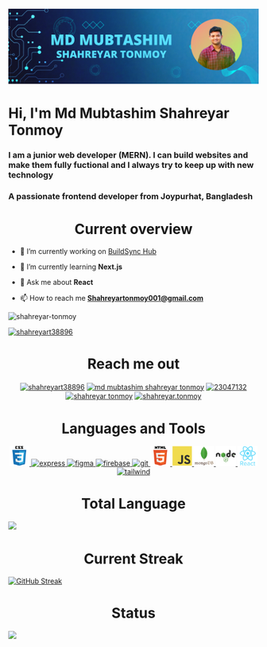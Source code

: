[![MasterHead](https://raw.githubusercontent.com/Shahreyar-Tonmoy/Shahreyar-Tonmoy/main/Github.png)](https://www.facebook.com/profile.php?id=100019141502263)
<h1>Hi, I'm Md Mubtashim Shahreyar Tonmoy</h1>
<h3>I am a junior web developer (MERN). I can build websites and make them fully fuctional and I always try to keep up with new technology</h3>
<h3>A passionate frontend developer from Joypurhat, Bangladesh</h3>

<h1 align="center">Current overview</h1>


- 🔭 I’m currently working on [BuildSync Hub](https://comfy-eclair-fabcdd.netlify.app/)

- 🌱 I’m currently learning **Next.js**

- 💬 Ask me about **React**

- 📫 How to reach me **Shahreyartonmoy001@gmail.com**

<p align="left"> <img src="https://komarev.com/ghpvc/?username=shahreyar-tonmoy&label=Profile%20views&color=0e75b6&style=flat" alt="shahreyar-tonmoy" /> </p>

<p align="left"> <a href="https://twitter.com/shahreyart38896" target="blank"><img src="https://img.shields.io/twitter/follow/shahreyart38896?logo=twitter&style=for-the-badge" alt="shahreyart38896" /></a> </p>
  
<h1 align="center">Reach me out</h1>

<p align="center">
<a href="https://twitter.com/shahreyart38896" target="blank"><img align="center" src="https://raw.githubusercontent.com/rahuldkjain/github-profile-readme-generator/master/src/images/icons/Social/twitter.svg" alt="shahreyart38896" height="30" width="40" /></a>
<a href="https://www.linkedin.com/in/md-mubtashim-shahreyar-tonmoy/" target="blank"><img align="center" src="https://raw.githubusercontent.com/rahuldkjain/github-profile-readme-generator/master/src/images/icons/Social/linked-in-alt.svg" alt="md mubtashim shahreyar tonmoy" height="30" width="40" /></a>
<a href="https://stackoverflow.com/users/23047132" target="blank"><img align="center" src="https://raw.githubusercontent.com/rahuldkjain/github-profile-readme-generator/master/src/images/icons/Social/stack-overflow.svg" alt="23047132" height="30" width="40" /></a>
<a href="https://fb.com/shahreyar tonmoy" target="blank"><img align="center" src="https://raw.githubusercontent.com/rahuldkjain/github-profile-readme-generator/master/src/images/icons/Social/facebook.svg" alt="shahreyar tonmoy" height="30" width="40" /></a>
<a href="https://instagram.com/shahreyar.tonmoy" target="blank"><img align="center" src="https://raw.githubusercontent.com/rahuldkjain/github-profile-readme-generator/master/src/images/icons/Social/instagram.svg" alt="shahreyar.tonmoy" height="30" width="40" /></a>
</p>

<h1 align="center">Languages and Tools</h1>



<p align="center"> <a href="https://www.w3schools.com/css/" target="_blank" rel="noreferrer"> <img src="https://raw.githubusercontent.com/devicons/devicon/master/icons/css3/css3-original-wordmark.svg" alt="css3" width="40" height="40"/> </a> <a href="https://expressjs.com" target="_blank" rel="noreferrer"> <img src="https://e7.pngegg.com/pngimages/925/447/png-clipart-express-js-node-js-javascript-mongodb-node-js-text-trademark.png" alt="express" width="40" height="40"/> </a> <a href="https://www.figma.com/" target="_blank" rel="noreferrer"> <img src="https://www.vectorlogo.zone/logos/figma/figma-icon.svg" alt="figma" width="40" height="40"/> </a> <a href="https://firebase.google.com/" target="_blank" rel="noreferrer"> <img src="https://www.vectorlogo.zone/logos/firebase/firebase-icon.svg" alt="firebase" width="40" height="40"/> </a> <a href="https://git-scm.com/" target="_blank" rel="noreferrer"> <img src="https://www.vectorlogo.zone/logos/git-scm/git-scm-icon.svg" alt="git" width="40" height="40"/> </a> <a href="https://www.w3.org/html/" target="_blank" rel="noreferrer"> <img src="https://raw.githubusercontent.com/devicons/devicon/master/icons/html5/html5-original-wordmark.svg" alt="html5" width="40" height="40"/> </a> <a href="https://developer.mozilla.org/en-US/docs/Web/JavaScript" target="_blank" rel="noreferrer"> <img src="https://raw.githubusercontent.com/devicons/devicon/master/icons/javascript/javascript-original.svg" alt="javascript" width="40" height="40"/> </a> <a href="https://www.mongodb.com/" target="_blank" rel="noreferrer"> <img src="https://raw.githubusercontent.com/devicons/devicon/master/icons/mongodb/mongodb-original-wordmark.svg" alt="mongodb" width="40" height="40"/> </a> <a href="https://nodejs.org" target="_blank" rel="noreferrer"> <img src="https://raw.githubusercontent.com/devicons/devicon/master/icons/nodejs/nodejs-original-wordmark.svg" alt="nodejs" width="40" height="40"/> </a> <a href="https://reactjs.org/" target="_blank" rel="noreferrer"> <img src="https://raw.githubusercontent.com/devicons/devicon/master/icons/react/react-original-wordmark.svg" alt="react" width="40" height="40"/> </a> <a href="https://tailwindcss.com/" target="_blank" rel="noreferrer"> <img src="https://www.vectorlogo.zone/logos/tailwindcss/tailwindcss-icon.svg" alt="tailwind" width="40" height="40"/> </a> </p>



<h1 align="center">Total Language</h1>


  
  ![](http://github-profile-summary-cards.vercel.app/api/cards/repos-per-language?username=Shahreyar-Tonmoy&theme=gruvbox)
  


<h1 align="center">Current Streak</h1>

[![GitHub Streak](https://github-readme-streak-stats.herokuapp.com?user=Shahreyar-Tonmoy&theme=gruvbox-duo)](https://git.io/streak-stats)

<h1 align="center">Status</h1>

![](http://github-profile-summary-cards.vercel.app/api/cards/profile-details?username=Shahreyar-Tonmoy&theme=gruvbox)



